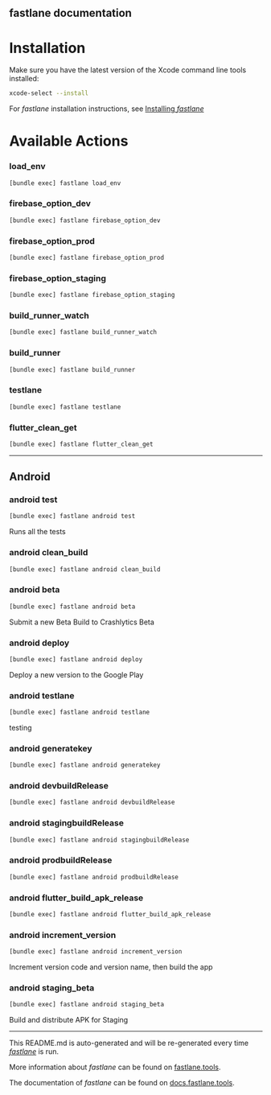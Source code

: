 fastlane documentation
----

# Installation

Make sure you have the latest version of the Xcode command line tools installed:

```sh
xcode-select --install
```

For _fastlane_ installation instructions, see [Installing _fastlane_](https://docs.fastlane.tools/#installing-fastlane)

# Available Actions

### load_env

```sh
[bundle exec] fastlane load_env
```



### firebase_option_dev

```sh
[bundle exec] fastlane firebase_option_dev
```



### firebase_option_prod

```sh
[bundle exec] fastlane firebase_option_prod
```



### firebase_option_staging

```sh
[bundle exec] fastlane firebase_option_staging
```



### build_runner_watch

```sh
[bundle exec] fastlane build_runner_watch
```



### build_runner

```sh
[bundle exec] fastlane build_runner
```



### testlane

```sh
[bundle exec] fastlane testlane
```



### flutter_clean_get

```sh
[bundle exec] fastlane flutter_clean_get
```



----


## Android

### android test

```sh
[bundle exec] fastlane android test
```

Runs all the tests

### android clean_build

```sh
[bundle exec] fastlane android clean_build
```



### android beta

```sh
[bundle exec] fastlane android beta
```

Submit a new Beta Build to Crashlytics Beta

### android deploy

```sh
[bundle exec] fastlane android deploy
```

Deploy a new version to the Google Play

### android testlane

```sh
[bundle exec] fastlane android testlane
```

testing

### android generatekey

```sh
[bundle exec] fastlane android generatekey
```



### android devbuildRelease

```sh
[bundle exec] fastlane android devbuildRelease
```



### android stagingbuildRelease

```sh
[bundle exec] fastlane android stagingbuildRelease
```



### android prodbuildRelease

```sh
[bundle exec] fastlane android prodbuildRelease
```



### android flutter_build_apk_release

```sh
[bundle exec] fastlane android flutter_build_apk_release
```



### android increment_version

```sh
[bundle exec] fastlane android increment_version
```

Increment version code and version name, then build the app

### android staging_beta

```sh
[bundle exec] fastlane android staging_beta
```

Build and distribute APK for Staging

----

This README.md is auto-generated and will be re-generated every time [_fastlane_](https://fastlane.tools) is run.

More information about _fastlane_ can be found on [fastlane.tools](https://fastlane.tools).

The documentation of _fastlane_ can be found on [docs.fastlane.tools](https://docs.fastlane.tools).
